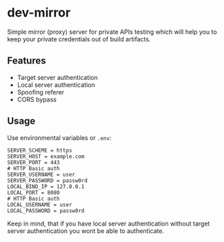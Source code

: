 # dev-mirror

Simple mirror (proxy) server for private APIs testing which will help you
to keep your private credentials out of build artifacts.

## Features

* Target server authentication
* Local server authentication
* Spoofing referer
* CORS bypass

## Usage

Use environmental variables or `.env`:
```.env
SERVER_SCHEME = https
SERVER_HOST = example.com
SERVER_PORT = 443
# HTTP Basic auth
SERVER_USERNAME = user
SERVER_PASSWORD = passw0rd
LOCAL_BIND_IP = 127.0.0.1
LOCAL_PORT = 8080
# HTTP Basic auth
LOCAL_USERNAME = user
LOCAL_PASSWORD = passw0rd
```

Keep in mind, that if you have local server authentication without target
server authentication you wont be able to authenticate.

